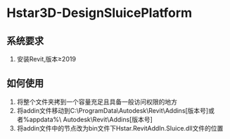 # Hstar3D-DesignSluicePlatform
## 系统要求
1. 安装Revit,版本≥2019
## 如何使用
1. 将整个文件夹拷到一个容量充足且具备一般访问权限的地方
2. 将addin文件移动到C:\ProgramData\Autodesk\Revit\Addins\[版本号]或者%appdata%\ Autodesk\Revit\Addins\[版本号]
3. 将addin文件中的<Assembly>节点改为bin文件下Hstar.RevitAddIn.Sluice.dll文件的位置
